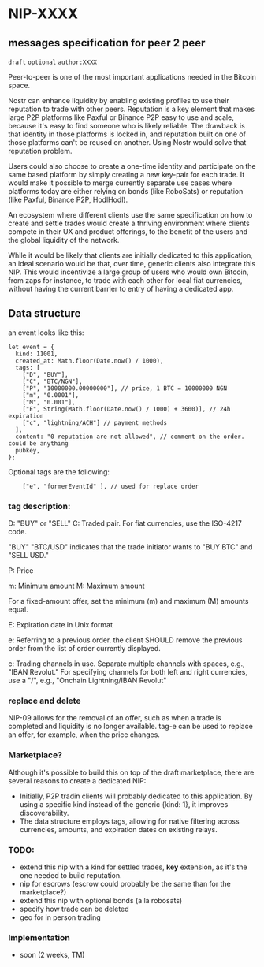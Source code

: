 NIP-XXXX
======

messages specification for peer 2 peer
--------------------------------------

`draft` `optional` `author:XXXX`

Peer-to-peer is one of the most important applications needed in the Bitcoin space.

Nostr can enhance liquidity by enabling existing profiles to use their reputation to trade with other peers. Reputation is a key element that makes large P2P platforms like Paxful or Binance P2P easy to use and scale, because it's easy to find someone who is likely reliable. The drawback is that identity in those platforms is locked in, and reputation built on one of those platforms can't be reused on another. Using Nostr would solve that reputation problem.

Users could also choose to create a one-time identity and participate on the same based platform by simply creating a new key-pair for each trade. It would make it possible to merge currently separate use cases where platforms today are either relying on bonds (like RoboSats) or reputation (like Paxful, Binance P2P, HodlHodl).

An ecosystem where different clients use the same specification on how to create and settle trades would create a thriving environment where clients compete in their UX and product offerings, to the benefit of the users and the global liquidity of the network.

While it would be likely that clients are initially dedicated to this application, an ideal scenario would be that, over time, generic clients also integrate this NIP. This would incentivize a large group of users who would own Bitcoin, from zaps for instance, to trade with each other for local fiat currencies, without having the current barrier to entry of having a dedicated app.

## Data structure

an event looks like this:

```
let event = {
  kind: 11001,
  created_at: Math.floor(Date.now() / 1000),
  tags: [
    ["D", "BUY"],
    ["C", "BTC/NGN"],
    ["P", "10000000.00000000"], // price, 1 BTC = 10000000 NGN
    ["m", "0.0001"],
    ["M", "0.001"],
    ["E", String(Math.floor(Date.now() / 1000) + 3600)], // 24h expiration
    ["c", "lightning/ACH"] // payment methods
  ],
  content: "0 reputation are not allowed", // comment on the order. could be anything
  pubkey,
};
```

Optional tags are the following:
```
    ["e", "formerEventId" ], // used for replace order
```

### tag description:

D: "BUY" or "SELL"
C: Traded pair. For fiat currencies, use the ISO-4217 code.

"BUY" "BTC/USD" indicates that the trade initiator wants to "BUY BTC" and "SELL USD."

P: Price

m: Minimum amount
M: Maximum amount

For a fixed-amount offer, set the minimum (m) and maximum (M) amounts equal.

E: Expiration date in Unix format

e: Referring to a previous order. the client SHOULD remove the previous order from the list of order currently displayed.

c: Trading channels in use. Separate multiple channels with spaces, e.g., "IBAN Revolut." For specifying channels for both left and right currencies, use a "/", e.g., "Onchain Lightning/IBAN Revolut"

### replace and delete

NIP-09 allows for the removal of an offer, such as when a trade is completed and liquidity is no longer available. 
tag-e can be used to replace an offer, for example, when the price changes.


### Marketplace?

Although it's possible to build this on top of the draft marketplace, there are several reasons to create a dedicated NIP:

- Initially, P2P tradin clients will probably dedicated to this application. By using a specific kind instead of the generic {kind: 1}, it improves discoverability.
- The data structure employs tags, allowing for native filtering across currencies, amounts, and expiration dates on existing relays.


### TODO:

- extend this nip with a kind for settled trades, __key__ extension, as it's the one needed to build reputation.
- nip for escrows (escrow could probably be the same than for the marketplace?)
- extend this nip with optional bonds (a la robosats)
- specify how trade can be deleted
- geo for in person trading

### Implementation

- soon (2 weeks, TM)
